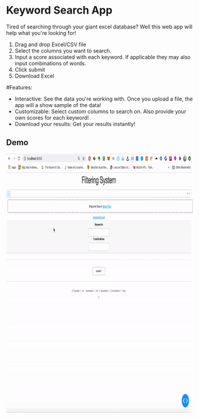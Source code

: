 # Keyword Search App
Tired of searching through your giant excel database? Well this web app will help what you're looking for!

1. Drag and drop Excel/CSV file 
2. Select the columns you want to search.
3. Input a score associated with each keyword. If applicable they may also input combinations of words.
4. Click submit 
5. Download Excel

#Features:

* Interactive: See the data you're working with. Once you upload a file, the app will a show sample of the data! 
* Customizable: Select custom columns to search on. Also provide your own scores for each keyword!
* Download your results: Get your results instantly!

## Demo
<img src="demo.gif" width="1000" height="700"/>
